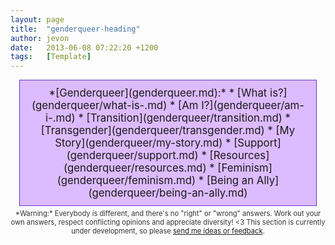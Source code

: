 ```yaml
---
layout: page
title:  "genderqueer-heading"
author: jevon
date:   2013-06-08 07:22:20 +1200
tags:   [Template]
---
```


<div class="genderqueer">*[Genderqueer](genderqueer.md):*
* [What is?](genderqueer/what-is-.md)
* [Am I?](genderqueer/am-i-.md)
* [Transition](genderqueer/transition.md)
* [Transgender](genderqueer/transgender.md)
* [My Story](genderqueer/my-story.md)
* [Support](genderqueer/support.md)
* [Resources](genderqueer/resources.md)
* [Feminism](genderqueer/feminism.md)
* [Being an Ally](genderqueer/being-an-ally.md)
</div>
<div class="genderqueer-warning">*Warning:* Everybody is different, and there's no "right" or "wrong" answers. Work out your own answers, respect conflicting opinions and appreciate diversity! &lt;3
This section is currently under development, so please <a href="mailto:support@jevon.org">send me ideas or feedback</a>.</div><style>.genderqueer { display: block; border: 1px solid #63c; background: #dbf; margin: 5px auto; padding: 10px; width: 90%; text-align: center; font-size: 120%; } .genderqueer ul { display: inline; list-style: none; margin: 0; padding: 0; } .genderqueer li { display: inline-block; margin: 0; padding: 0; white-space: nowrap; } .genderqueer a { color: #309; text-decoration: none; } .genderqueer a:hover { color: #206; text-decoration: underline; } .genderqueer li+li:before { content: '-'; padding-left: 5px; padding-right: 8px; } .genderqueer b { padding-right: 5px; } .genderqueer li b { padding-right: 0; } .genderqueer-warning { font-size: 80%; text-align: center; color: #333; }</style>

